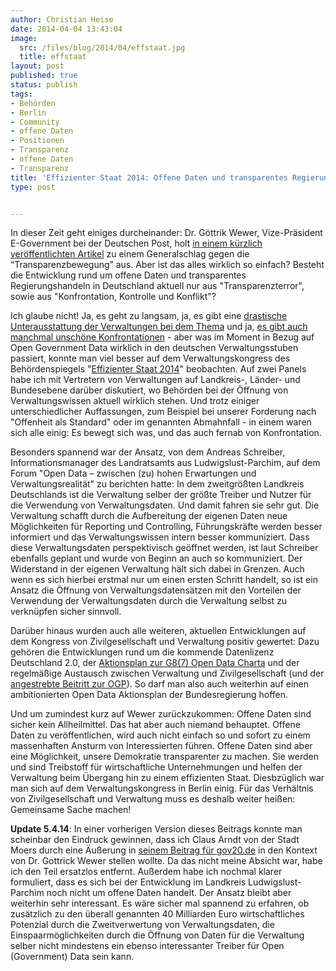 ```yaml
---
author: Christian Heise
date: 2014-04-04 13:43:04
image:
  src: /files/blog/2014/04/effstaat.jpg
  title: effstaat
layout: post
published: true
status: publish
tags:
- Behörden
- Berlin
- Community
- offene Daten
- Positionen
- Transparenz
- offene Daten
- Transparenz
title: 'Effizienter Staat 2014: Offene Daten und transparentes Regierungshandeln in der Verwaltungsrealität'
type: post


---
```


In dieser Zeit geht einiges durcheinander: Dr. Göttrik Wewer, Vize-Präsident E-Government bei der Deutschen Post, holt [in einem kürzlich veröffentlichten Artikel](http://www.vum.nomos.de/fileadmin/vum/doc/Aufsatz_VM_14_01.pdf) zu einem Generalschlag gegen die “Transparenzbewegung” aus. Aber ist das alles wirklich so einfach? Besteht die Entwicklung rund um offene Daten und transparentes Regierungshandeln in Deutschland aktuell nur aus "Transparenzterror", sowie aus "Konfrontation, Kontrolle und Konflikt"?

Ich glaube nicht! Ja, es geht zu langsam, ja, es gibt eine [drastische Unterausstattung der Verwaltungen bei dem Thema](http://www.government2020.de/blog/?p=1400) und ja, [es gibt auch manchmal unschöne Konfrontationen](https://fragdenstaat.de/presse/2014-01-21-bmi-mahnt-fragdenstaat-ab/#top) - aber was im Moment in Bezug auf Open Government Data wirklich in den deutschen Verwaltungsstuben passiert, konnte man viel besser auf dem Verwaltungskongress des Behördenspiegels "[Effizienter Staat 2014](http://www.effizienterstaat.eu/Kongress/)" beobachten. Auf zwei Panels habe ich mit Vertretern von Verwaltungen auf Landkreis-, Länder- und Bundesebene darüber diskutiert, wo Behörden bei der Öffnung von Verwaltungswissen aktuell wirklich stehen. Und trotz einiger unterschiedlicher Auffassungen, zum Beispiel bei unserer Forderung nach "Offenheit als Standard" oder im genannten Abmahnfall - in einem waren sich alle einig: Es bewegt sich was, und das auch fernab von Konfrontation. 

Besonders spannend war der Ansatz, von dem Andreas Schreiber, Informationsmanager des Landratsamts aus Ludwigslust-Parchim, auf dem Forum "Open Data – zwischen (zu) hohen Erwartungen und Verwaltungsrealität" zu berichten hatte: In dem zweitgrößten Landkreis Deutschlands ist die Verwaltung selber der größte Treiber und Nutzer für die Verwendung von Verwaltungsdaten. Und damit fahren sie sehr gut. Die Verwaltung schafft durch die Aufbereitung der eigenen Daten neue Möglichkeiten für Reporting und Controlling, Führungskräfte werden besser informiert und das Verwaltungswissen intern besser kommuniziert. Dass diese Verwaltungsdaten perspektivisch geöffnet werden, ist laut Schreiber ebenfalls geplant und wurde von Beginn an auch so kommuniziert. Der Widerstand in der eigenen Verwaltung hält sich dabei in Grenzen. Auch wenn es sich hierbei erstmal nur um einen ersten Schritt handelt, so ist ein Ansatz die Öffnung von Verwaltungsdatensätzen mit den Vorteilen der Verwendung der Verwaltungsdaten durch die Verwaltung selbst zu verknüpfen sicher sinnvoll. 

Darüber hinaus wurden auch alle weiteren, aktuellen Entwicklungen auf dem Kongress von Zivilgesellschaft und Verwaltung positiv gewertet: Dazu gehören die Entwicklungen rund um die kommende Datenlizenz Deutschland 2.0, der [Aktionsplan zur G8(7) Open Data Charta](/blog/2014/01/empfehlungen-zum-deutschen-aktionsplan-zur-open-data-charta-der-g8/) und der regelmäßige Austausch zwischen Verwaltung und Zivilgesellschaft (und der [angestrebte Beitritt zur OGP](http://opengovpartnership.de/2013/11/open-government-im-koalitionsvertrag/)). So darf man also auch weiterhin auf einen ambitionierten Open Data Aktionsplan der Bundesregierung hoffen.

Und um zumindest kurz auf Wewer zurückzukommen: Offene Daten sind sicher kein Allheilmittel. Das hat aber auch niemand behauptet. Offene Daten zu veröffentlichen, wird auch nicht einfach so und sofort zu einem massenhaften Ansturm von Interessierten führen. Offene Daten sind aber eine Möglichkeit, unsere Demokratie transparenter zu machen. Sie werden und sind Treibstoff für wirtschaftliche Unternehmungen und helfen der Verwaltung beim Übergang hin zu einem effizienten Staat. Diesbzüglich war man sich auf dem Verwaltungskongress in Berlin einig. Für das Verhältnis von Zivilgesellschaft und Verwaltung muss es deshalb weiter heißen: Gemeinsame Sache machen!

**Update 5.4.14**: In einer vorherigen Version dieses Beitrags konnte man scheinbar den Eindruck gewinnen, dass ich Claus Arndt von der Stadt Moers durch eine Äußerung in [seinem Beitrag für gov20.de](http://www.gov20.de/alles-xml-oder-was-fast-ein-jahr-open-data-ein-fazit/) in den Kontext von Dr. Gottrick Wewer stellen wollte. Da das nicht meine Absicht war, habe ich den Teil ersatzlos entfernt. Außerdem habe ich nochmal klarer formuliert, dass es sich bei der Entwicklung im Landkreis Ludwigslust-Parchim noch nicht um offene Daten handelt. Der Ansatz bleibt aber weiterhin sehr interessant. Es wäre sicher mal spannend zu erfahren, ob zusätzlich zu den überall genannten 40 Milliarden Euro wirtschaftliches Potenzial durch die Zweitverwertung von Verwaltungsdaten, die Einspaarmöglichkeiten durch die Öffnung von Daten für die Verwaltung selber nicht mindestens ein ebenso interessanter Treiber für Open (Government) Data sein kann.